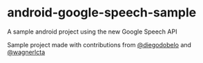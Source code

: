 # android-google-speech-sample
A sample android project using the new Google Speech API

Sample project made with contributions from [@diegodobelo](https://github.com/diegodobelo) and [@wagnerlcta](https://github.com/wagnerlcta)
